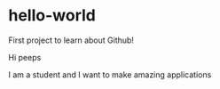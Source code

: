 # hello-world
First project to learn about Github!

Hi peeps

I am a student and I want to make amazing applications
